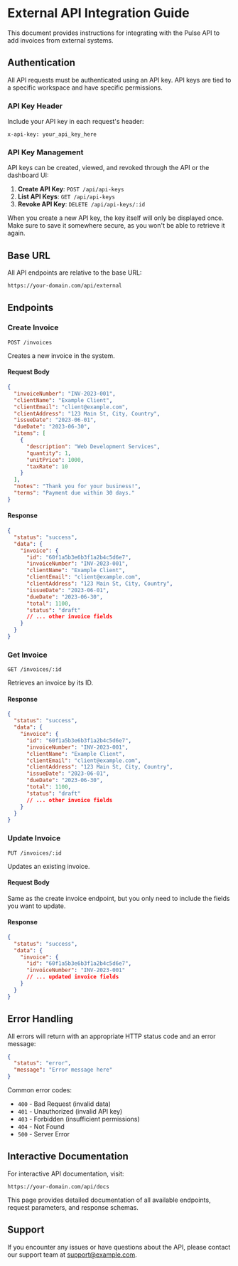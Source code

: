 # External API Integration Guide

This document provides instructions for integrating with the Pulse API to add invoices from external systems.

## Authentication

All API requests must be authenticated using an API key. API keys are tied to a specific workspace and have specific permissions.

### API Key Header

Include your API key in each request's header:

```
x-api-key: your_api_key_here
```

### API Key Management

API keys can be created, viewed, and revoked through the API or the dashboard UI:

1. **Create API Key**: `POST /api/api-keys`
2. **List API Keys**: `GET /api/api-keys`
3. **Revoke API Key**: `DELETE /api/api-keys/:id`

When you create a new API key, the key itself will only be displayed once. Make sure to save it somewhere secure, as you won't be able to retrieve it again.

## Base URL

All API endpoints are relative to the base URL:

```
https://your-domain.com/api/external
```

## Endpoints

### Create Invoice

`POST /invoices`

Creates a new invoice in the system.

#### Request Body

```json
{
  "invoiceNumber": "INV-2023-001",
  "clientName": "Example Client",
  "clientEmail": "client@example.com",
  "clientAddress": "123 Main St, City, Country",
  "issueDate": "2023-06-01",
  "dueDate": "2023-06-30",
  "items": [
    {
      "description": "Web Development Services",
      "quantity": 1,
      "unitPrice": 1000,
      "taxRate": 10
    }
  ],
  "notes": "Thank you for your business!",
  "terms": "Payment due within 30 days."
}
```

#### Response

```json
{
  "status": "success",
  "data": {
    "invoice": {
      "id": "60f1a5b3e6b3f1a2b4c5d6e7",
      "invoiceNumber": "INV-2023-001",
      "clientName": "Example Client",
      "clientEmail": "client@example.com",
      "clientAddress": "123 Main St, City, Country",
      "issueDate": "2023-06-01",
      "dueDate": "2023-06-30",
      "total": 1100,
      "status": "draft"
      // ... other invoice fields
    }
  }
}
```

### Get Invoice

`GET /invoices/:id`

Retrieves an invoice by its ID.

#### Response

```json
{
  "status": "success",
  "data": {
    "invoice": {
      "id": "60f1a5b3e6b3f1a2b4c5d6e7",
      "invoiceNumber": "INV-2023-001",
      "clientName": "Example Client",
      "clientEmail": "client@example.com",
      "clientAddress": "123 Main St, City, Country",
      "issueDate": "2023-06-01",
      "dueDate": "2023-06-30",
      "total": 1100,
      "status": "draft"
      // ... other invoice fields
    }
  }
}
```

### Update Invoice

`PUT /invoices/:id`

Updates an existing invoice.

#### Request Body

Same as the create invoice endpoint, but you only need to include the fields you want to update.

#### Response

```json
{
  "status": "success",
  "data": {
    "invoice": {
      "id": "60f1a5b3e6b3f1a2b4c5d6e7",
      "invoiceNumber": "INV-2023-001"
      // ... updated invoice fields
    }
  }
}
```

## Error Handling

All errors will return with an appropriate HTTP status code and an error message:

```json
{
  "status": "error",
  "message": "Error message here"
}
```

Common error codes:

- `400` - Bad Request (invalid data)
- `401` - Unauthorized (invalid API key)
- `403` - Forbidden (insufficient permissions)
- `404` - Not Found
- `500` - Server Error

## Interactive Documentation

For interactive API documentation, visit:

```
https://your-domain.com/api/docs
```

This page provides detailed documentation of all available endpoints, request parameters, and response schemas.

## Support

If you encounter any issues or have questions about the API, please contact our support team at support@example.com.
